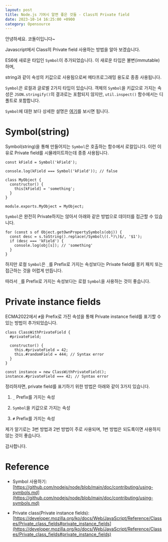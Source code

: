 ```yaml
---
layout: post
title: Node.js 기여시 알면 좋은 것들 - Class의 Private field
date: 2023-10-14 16:25:00 +0900
category: Opensource
---
```


안녕하세요. 코돌이입니다~  

Javascript에서 Class의 Private field 사용하는 방법을 알아 보겠습니다.  

ES6에 새로운 타입인 `Symbol`이 추가되었습니다. 이 새로운 타입은 불변(immutable)하며,

string과 같이 속성의 키값으로 사용됨으로써 메타프로그래밍 용도로 종종 사용됩니다.  

`Symbol`은 로컬과 글로벌 2가지 타입이 있습니다. 객체의 `Symbol`을 키값으로 가지는 속성은 `JSON.stringify()`의 결과로는 포함되지 않지만, `util.inspect()` 함수에서는 디폴트로 포함합니다.  

`Symbol`에 대한 보다 상세한 설명은 [여기](https://developer.mozilla.org/ko/docs/Web/JavaScript/Reference/Global_Objects/Symbol)를 보시면 됩니다.

# Symbol(string)

Symbol(string)을 통해 만들어지는 `Symbol`은 호출하는 함수에서 로컬입니다. 이런 이유로 Private field를 시뮬레이트하는데 종종 사용됩니다.

```
const kField = Symbol('kField');

console.log(kField === Symbol('kField')); // false

class MyObject {
  constructor() {
    this[kField] = 'something';
  }
}

module.exports.MyObject = MyObject;
```

`Symbol`은 완전히 Private하지는 않아서 아래와 같은 방법으로 데이터를 접근할 수 있습니다.

```
for (const s of Object.getOwnPropertySymbols(obj)) {
  const desc = s.toString().replace(/Symbol\((.*)\)$/, '$1');
  if (desc === 'kField') {
    console.log(obj[s]); // 'something'
  }
}
```

하지만 로컬 `Symbol`은 `_`를 Prefix로 가지는 속성보다는 Private field를 몽키 패치 또는 접근하는 것을 어렵게 만듭니다.  

따라서 `_`를 Prefix로 가지는 속성보다는 로컬 `Symbol`을 사용하는 것이 좋습니다.

# Private instance fields

ECMA2022에서 `#`을 Prefix로 가진 속성을 통해 Private instance field를 표기할 수 있는 방법이 추가되었습니다.  

```
class ClassWithPrivateField {
  #privateField;

  constructor() {
    this.#privateField = 42;
    this.#randomField = 444; // Syntax error
  }
}

const instance = new ClassWithPrivateField();
instance.#privateField === 42; // Syntax error
```

정리하자면, private field를 표기하기 위한 방법은 아래와 같이 3가지 있습니다.  

1. `_` Prefix를 가지는 속성  

2. `Symbol`을 키값으로 가지는 속성  

3. `#` Prefix를 가지는 속성  

제가 알기로는 3번 방법과 2번 방법이 주로 사용되며, 1번 방법은 되도록이면 사용하지 않는 것이 좋습니다.

감사합니다.

# Reference

* Symbol 사용하기: [https://github.com/nodejs/node/blob/main/doc/contributing/using-symbols.md](https://github.com/nodejs/node/blob/main/doc/contributing/using-symbols.md)

* Private class(Private instance fields): [https://developer.mozilla.org/ko/docs/Web/JavaScript/Reference/Classes/Private_class_fields#private_instance_fields](https://developer.mozilla.org/ko/docs/Web/JavaScript/Reference/Classes/Private_class_fields#private_instance_fields)